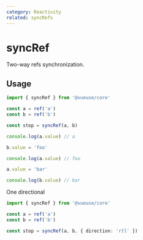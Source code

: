 ```yaml
---
category: Reactivity
related: syncRefs
---
```


# syncRef

Two-way refs synchronization.

## Usage

```ts
import { syncRef } from '@vueuse/core'

const a = ref('a')
const b = ref('b')

const stop = syncRef(a, b)

console.log(a.value) // a

b.value = 'foo'

console.log(a.value) // foo

a.value = 'bar'

console.log(b.value) // bar
```

One directional

```ts
import { syncRef } from '@vueuse/core'

const a = ref('a')
const b = ref('b')

const stop = syncRef(a, b, { direction: 'rtl' })
```
